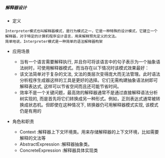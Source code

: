 ##### 解释器设计

* 定义
```comment 
Interpreter模式也叫解释器模式，是行为模式之一，它是一种特殊的设计模式，它建立一个解释器，对于特定的计算机程序设计语言，用来解释预先定义的文法。
简单地说，Interpreter模式是一种简单的语法解释器构架
```

* 应用场景
    - 当有一个语言需要解释执行, 并且你可将该语言中的句子表示为一个抽象语法树时，可使用解释器模式。而当存在以下情况时该模式效果最好： 
    - 该文法简单对于复杂的文法, 文法的类层次变得庞大而无法管理。此时语法分析程序生成器这样的工具是更好的选择。它们无需构建抽象语法树即可解释表达式, 这样可以节省空间而且还可能节省时间。 
    - 效率不是一个关键问题，最高效的解释器通常不是通过直接解释语法分析树实现的, 而是首先将它们转换成另一种形式。例如，正则表达式通常被转换成状态机。但即使在这种情况下, 转换器仍可用解释器模式实现, 该模式仍是有用的
    
* 角色和职责
    - Context :解释器上下文环境类。用来存储解释器的上下文环境，比如需要解释的文法等
    - AbstractExpression :解释器抽象类。
    - ConcreteExpression :解释器具体实现类
    
